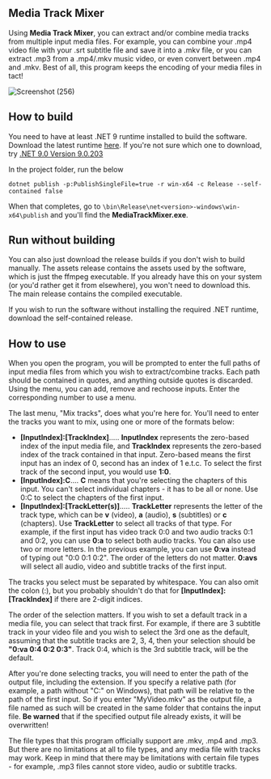 ## Media Track Mixer
Using **Media Track Mixer**, you can extract and/or combine media tracks from multiple input media files. For example, you can combine your .mp4 video file with your .srt subtitle file and save it into a .mkv file, or you can extract .mp3 from a .mp4/.mkv music video, or even convert between .mp4 and .mkv. Best of all, this program keeps the encoding of your media files in tact!

![Screenshot (256)](https://github.com/user-attachments/assets/e59ac2f0-039e-4b66-8964-93036d1039c7)


## How to build
You need to have at least .NET 9 runtime installed to build the software. Download the latest runtime [here](https://dotnet.microsoft.com/en-us/download). If you're not sure which one to download, try [.NET 9.0 Version 9.0.203](https://dotnet.microsoft.com/en-us/download/dotnet/thank-you/sdk-9.0.203-windows-x64-installer)

In the project folder, run the below
```
dotnet publish -p:PublishSingleFile=true -r win-x64 -c Release --self-contained false
```
When that completes, go to `\bin\Release\net<version>-windows\win-x64\publish` and you'll find the **MediaTrackMixer.exe**.

## Run without building
You can also just download the release builds if you don't wish to build manually. The assets release contains the assets used by the software, which is just the ffmpeg executable. If you already have this on your system (or you'd rather get it from elsewhere), you won't need to download this. The main release contains the compiled executable.

If you wish to run the software without installing the required .NET runtime, download the self-contained release.

## How to use
When you open the program, you will be prompted to enter the full paths of input media files from which you wish to extract/combine tracks. Each path should be contained in quotes, and anything outside quotes is discarded. Using the menu, you can add, remove and rechoose inputs. Enter the corresponding number to use a menu.

The last menu, "Mix tracks", does what you're here for. You'll need to enter the tracks you want to mix, using one or more of the formats below:
- **[InputIndex]:[TrackIndex]**..... **InputIndex** represents the zero-based index of the input media file, and **TrackIndex** represents the zero-based index of the track contained in that input. Zero-based means the first input has an index of 0, second has an index of 1 e.t.c. To select the first track of the second input, you would use **1:0**.
- **[InputIndex]:C**.... **C** means that you're selecting the chapters of this input. You can't select individual chapters - it has to be all or none. Use 0:C to select the chapters of the first input.
- **[InputIndex]:[TrackLetter(s)]**..... **TrackLetter** represents the letter of the track type, which can be **v** (video), **a** (audio), **s** (subtitles) or **c** (chapters). Use **TrackLetter** to select all tracks of that type. For example, if the first input has video track 0:0 and two audio tracks 0:1 and 0:2, you can use **0:a** to select both audio tracks. You can also use two or more letters. In the previous example, you can use **0:va** instead of typing out "0:0 0:1 0:2". The order of the letters do not matter. **0:avs** will select all audio, video and subtitle tracks of the first input.

The tracks you select must be separated by whitespace. You can also omit the colon (:), but you probably shouldn't do that for **[InputIndex]:[TrackIndex]** if there are 2-digit indices.

The order of the selection matters. If you wish to set a default track in a media file, you can select that track first. For example, if there are 3 subtitle track in your video file and you wish to select the 3rd one as the default, assuming that the subtitle tracks are 2, 3, 4, then your selection should be **"0:va 0:4 0:2 0:3"**. Track 0:4, which is the 3rd subtitle track, will be the default.

After you're done selecting tracks, you will need to enter the path of the output file, including the extension. If you specify a relative path (for example, a path without "C:" on Windows), that path will be relative to the path of the first input. So if you enter "MyVideo.mkv" as the output file, a file named as such will be created in the same folder that contains the input file. **Be warned** that if the specified output file already exists, it will be overwritten!

The file types that this program officially support are .mkv, .mp4 and .mp3. But there are no limitations at all to file types, and any media file with tracks may work. Keep in mind that there may be limitations with certain file types - for example, .mp3 files cannot store video, audio or subtitle tracks.
